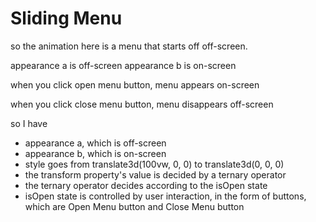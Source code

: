 # Sliding Menu
so the animation here is a menu that starts off off-screen.

appearance a is off-screen
appearance b is on-screen

when you click open menu button, menu appears on-screen

when you click close menu button, menu disappears off-screen

so I have
- appearance a, which is off-screen
- appearance b, which is on-screen
- style goes from translate3d(100vw, 0, 0) to translate3d(0, 0, 0)
- the transform property's value is decided by a ternary operator
- the ternary operator decides according to the isOpen state
- isOpen state is controlled by user interaction, in the form of buttons, which are Open Menu button and Close Menu button